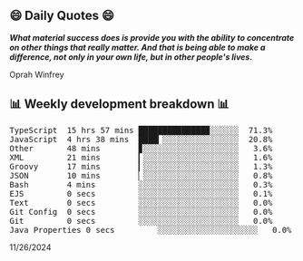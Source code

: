 ## 😄 Daily Quotes 😄

_**What material success does is provide you with the ability to concentrate on other things that really matter. And that is being able to make a difference, not only in your own life, but in other people's lives.**_

Oprah Winfrey



## 📊 Weekly development breakdown 📊

<pre>TypeScript  15 hrs 57 mins ██████████████▉░░░░░░  71.3%
JavaScript  4 hrs 38 mins  ████▎░░░░░░░░░░░░░░░░  20.8%
Other       48 mins        ▊░░░░░░░░░░░░░░░░░░░░   3.6%
XML         21 mins        ▎░░░░░░░░░░░░░░░░░░░░   1.6%
Groovy      17 mins        ▎░░░░░░░░░░░░░░░░░░░░   1.3%
JSON        10 mins        ▏░░░░░░░░░░░░░░░░░░░░   0.8%
Bash        4 mins         ░░░░░░░░░░░░░░░░░░░░░   0.3%
EJS         0 secs         ░░░░░░░░░░░░░░░░░░░░░   0.1%
Text        0 secs         ░░░░░░░░░░░░░░░░░░░░░   0.0%
Git Config  0 secs         ░░░░░░░░░░░░░░░░░░░░░   0.0%
Git         0 secs         ░░░░░░░░░░░░░░░░░░░░░   0.0%
Java Properties 0 secs         ░░░░░░░░░░░░░░░░░░░░░   0.0%</pre>

11/26/2024